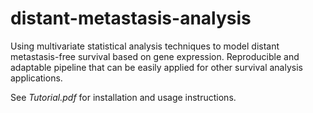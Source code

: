 # distant-metastasis-analysis
Using multivariate statistical analysis techniques to model distant metastasis-free survival based on gene expression. Reproducible and adaptable pipeline that can be easily applied for other survival analysis applications.

See *Tutorial.pdf* for installation and usage instructions.

